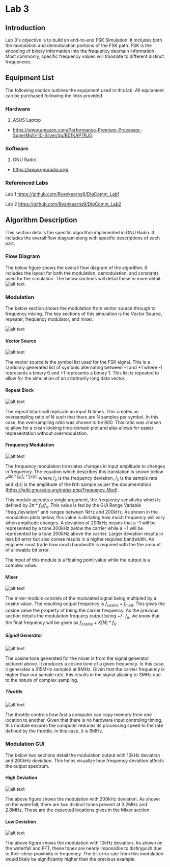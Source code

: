 # Lab 3

## Introduction
Lab 3's objective is to build an end-to-end FSK Simulation. It includes both the modulation and demodulation portions of the FSK path. FSK is the encoding of binary information into the frequency deomain information. Most commonly, specific frequency values will translate to different distinct frequencies.

## Equipment List
The following section outlines the equipment used in this lab. All equipment can be purchased following the links provided

### Hardware
1. ASUS Laptop
 - https://www.amazon.com/Performance-Premium-Processor-SuperMulti-10-Silver/dp/B01KAP7RJG

### Software
1. GNU Radio
 - https://www.gnuradio.org/
 
### Referenced Labs
Lab 1
https://github.com/Ryankearns9/DigComm_Lab1

Lab 2
https://github.com/Ryankearns9/DigComm_Lab2

## Algorithm Description
This section details the specific algorithm implimented in GNU Radio. It includes the overall flow diagram along with specific descriptions of each part.

### Flow Diagram
The below figure shows the overall flow diagram of the algorithm. It includes the layout for both the modulation, demodulation, and constants used for the simulation. The below sections will detail these in more detail.
![alt text](https://github.com/Ryankearns9/DigComm_Lab3/blob/main/img/Flow_diagram.PNG)

### Modulation
The below section shows the modulation from vector source through to frequency mixing. The key sections of this simulation is the Vector Source, repeater, frequency modulator, and mixer. 

![alt text](https://github.com/Ryankearns9/DigComm_Lab3/blob/main/img/Rx_Flow.PNG)

#### Vector Source
![alt text](https://github.com/Ryankearns9/DigComm_Lab3/blob/main/img/VectorSource.PNG)

The vector source is the symbol list used for the FSK signal. This is a randomly generated list of symbols alternating between -1 and +1 where -1 represents a binary 0 and +1 represents a binary 1. This list is repeated to allow for the simulation of an arbritrarily long data vector.

#### Repeat Block
![alt text](https://github.com/Ryankearns9/DigComm_Lab3/blob/main/img/Repeat.PNG)

The repeat block will replicate an input N times. This creates an oversampling ratio of N such that there are N samples per symbol. In this case, the oversampling ratio was chosen to be 600. This ratio was chosen to allow for a clean looking time-domain plot and also allows for easier representation without overmodulation.

#### Frequency Modulation
![alt text](https://github.com/Ryankearns9/DigComm_Lab3/blob/main/img/FrequencyMod.PNG)

The frequency modulation translates changes in input amplitude to changes in frequency. The equation which describes this translation is shown below $e^{j2\pi*f_\delta/f_s * {\sum{x[n]}}}$ where $f_\delta$ is the frequency deviation, $f_s$ is the sample rate and x[n] is the amplitude of the Nth sample as per the documentation (https://wiki.gnuradio.org/index.php/Frequency_Mod).

This module accepts a single argument, the frequency sensitivity which is defined by $2\pi*f_\delta/f_s$. This value is fed by the GUI Range Variable "freq_deviation" and ranges between 1kHz and 200kHz. As shown in the modulation plots below, this value is dictating how much frequency will vary when amplitude changes. A deviation of 200kHz means that a -1 will be represented by a tone 200kHz below the carrier while a +1 will be represented by a tone 200kHz above the carrier. Larger deviation results in less bit error but also comes results in a higher required bandwidth. An engineer must trade how much bandwidth is required with the the amount of allowable bit error.

The input of this module is a floating point value while the output is a complex value.

#### Mixer
![alt text](https://github.com/Ryankearns9/DigComm_Lab3/blob/main/img/Mixer.PNG)

The mixer module consists of the modulated signal being multipled by a cosine value. The resulting output frequency is $f_{cosine}+f_{mod}$. This gives the cosine value the property of being the carrier frequency. As the previous section details the modulation frequecy output being +/- $f_\delta$, we know that the final frequency will be given as $f_{cosine}+X[N]*f_\delta$.

##### Signal Generator
![alt text](https://github.com/Ryankearns9/DigComm_Lab3/blob/main/img/MixingSource.PNG)

The cosine tone generated for the mixer is from the signal generator pictured above. It produces a cosine tone of a given frequency. In this case, it generates a 315MHz sampled at 8MHz. Given that the carrier frequency is higher than our sample rate, this results in the signal aliasing to 3MHz due to the nature of complex sampling.

##### Throttle
![alt text](https://github.com/Ryankearns9/DigComm_Lab3/blob/main/img/Throttle.PNG)

The throttle controls how fast a computer can copy memory from one location to another. Given that there is no hardware input controling timing, this module ensures the computer reduces its processing speed to the rate defined by the throttle. In this case, it is 8MHz.

### Modulation GUI
The below two sections detail the modulation output with 10kHz deviation and 200kHz deviation. This helps visualize how frequency deviation affects the output spectrum.

#### High Deviation
![alt text](https://github.com/Ryankearns9/DigComm_Lab3/blob/main/img/ModulatedOutput_HighDeviation.PNG)

The above figure shows the modulation with 200kHz deviation. As shown on the waterfall, there are two distinct tones present at 3.2MHz and 2.8MHz. These are the expected locations gives in the Mixer section.

#### Low Deviation
![alt text](https://github.com/Ryankearns9/DigComm_Lab3/blob/main/img/ModulatedOutput_LowDeviation.PNG)

The above figure shows the modulation with 10kHz deviation. As shown on the waterfall and FFT, these tones are nearly impossible to distinguish due to their close proximity in frequency. The bit error rate from this modulation would likely be significantly higher than the previous example.



